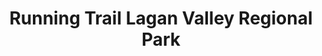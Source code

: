 ---
title: "Running Trail Lagan Valley Regional Park"
address: "Running Trail Lagan Valley Regional Park, Lagan Valley Regional Park, Belfast, Antrim"
tel: "+44 (0)28 9049 1922"
county: "Antrim"
category: "Parks"
type: "Content"
lat: "54.59572982788086"
lng: "-5.936308860778809"
---